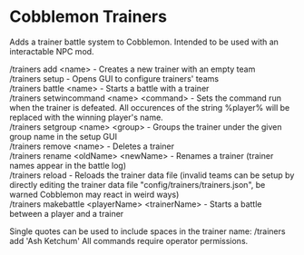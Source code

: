 # Cobblemon Trainers
Adds a trainer battle system to Cobblemon. Intended to be used with an interactable NPC mod.

/trainers add \<name\> - Creates a new trainer with an empty team\
/trainers setup - Opens GUI to configure trainers' teams\
/trainers battle \<name\> - Starts a battle with a trainer\
/trainers setwincommand \<name\> \<command\> - Sets the command run when the trainer is defeated. All occurences of the string %player% will be replaced with the winning player's name.\
/trainers setgroup \<name\> \<group\> - Groups the trainer under the given group name in the setup GUI\
/trainers remove \<name\> - Deletes a trainer\
/trainers rename \<oldName\> \<newName\> - Renames a trainer (trainer names appear in the battle log)\
/trainers reload - Reloads the trainer data file (invalid teams can be setup by directly editing the trainer data file "config/trainers/trainers.json", be warned Cobblemon may react in weird ways)\
/trainers makebattle \<playerName\> \<trainerName\> - Starts a battle between a player and a trainer

Single quotes can be used to include spaces in the trainer name: /trainers add 'Ash Ketchum'
All commands require operator permissions.
